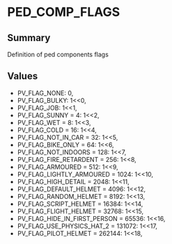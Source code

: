 # PED_COMP_FLAGS

## Summary
Definition of ped components flags

## Values
* PV_FLAG_NONE: 0,
* PV_FLAG_BULKY: 1<<0,
* PV_FLAG_JOB: 1<<1,
* PV_FLAG_SUNNY = 4: 1<<2,
* PV_FLAG_WET = 8: 1<<3,
* PV_FLAG_COLD = 16: 1<<4,
* PV_FLAG_NOT_IN_CAR = 32: 1<<5,
* PV_FLAG_BIKE_ONLY = 64: 1<<6,
* PV_FLAG_NOT_INDOORS = 128: 1<<7,
* PV_FLAG_FIRE_RETARDENT = 256: 1<<8,
* PV_FLAG_ARMOURED = 512: 1<<9,
* PV_FLAG_LIGHTLY_ARMOURED = 1024: 1<<10,
* PV_FLAG_HIGH_DETAIL = 2048: 1<<11,
* PV_FLAG_DEFAULT_HELMET = 4096: 1<<12,
* PV_FLAG_RANDOM_HELMET = 8192: 1<<13,
* PV_FLAG_SCRIPT_HELMET = 16384: 1<<14,
* PV_FLAG_FLIGHT_HELMET = 32768: 1<<15,
* PV_FLAG_HIDE_IN_FIRST_PERSON = 65536: 1<<16,
* PV_FLAG_USE_PHYSICS_HAT_2 = 131072: 1<<17,
* PV_FLAG_PILOT_HELMET = 262144: 1<<18,